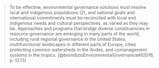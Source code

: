 > To be effective, environmental governance solutions must involve local and indigenous populations (2), and national goals and international commitments must be reconciled with local and indigenous needs and cultural perspectives, as varied as they may be. Approaches and programs that bridge diverse constituencies in resource governance are emerging in many parts of the world, including rural regional governance in the United States, multifunctional landscapes in different parts of Europe, cities protecting common watersheds in the Andes, and comanagement systems in the tropics. [@brondizioEnvironmentalGovernanceAll2016, p. 1273]